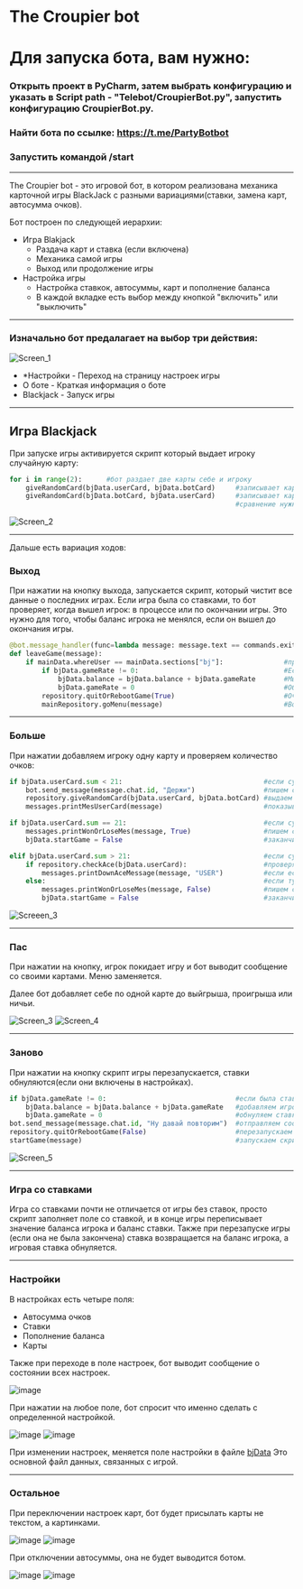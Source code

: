 # The Croupier bot

# Для запуска бота, вам нужно:
### Открыть проект в PyCharm, затем выбрать конфигурацию и указать в Script path - "Telebot/CroupierBot.py", запустить конфигурацию CroupierBot.py.
### Найти бота по ссылке: https://t.me/PartyBotbot
### Запустить командой /start

---


The Croupier bot - это игровой бот, в котором реализована 
механика карточной игры BlackJack с разными вариациями(ставки, замена карт, автосумма очков).

Бот построен по следующей иерархии:

* Игра Blakjack
  * Раздача карт и ставка (если включена)
  * Механика самой игры
  * Выход или продолжение игры
* Настройка игры
  * Настройка ставкок, автосуммы, карт и пополнение баланса
  * В каждой вкладке есть выбор между кнопкой "включить" или "выключить"

---

### Изначально бот предалагает на выбор три действия:

![Screen_1](https://user-images.githubusercontent.com/98232785/210860314-b9e9df8d-0b08-4375-b82c-bfed0de2288c.png)


* *Настройки - Переход на страницу настроек игры
* О боте - Краткая информация о боте
* Blackjack - Запуск игры

---

## Игра Blackjack

При запуске игры активируется скрипт который выдает игроку случайную карту:

```python
for i in range(2):      #бот раздает две карты себе и игроку
    giveRandomCard(bjData.userCard, bjData.botCard)     #записывает карту в объект игрока и сравнивает со своим
    giveRandomCard(bjData.botCard, bjData.userCard)     #записывает карту в свой объект и сравнивает с игроком
                                                        #сравнение нужно для проверки дубликатов
```

![Screen_2](https://user-images.githubusercontent.com/98232785/210860489-042aaa59-6c0f-4544-8bd7-5d64118d1d43.png)

---
Дальше есть вариация ходов:

### Выход

При нажатии на кнопку выхода, запускается скрипт, который чистит все данные о последних играх.
Если игра была со ставками, то бот проверяет, когда вышел игрок: в процессе или по окончании игры.
Это нужно для того, чтобы баланс игрока не менялся, если он вышел до окончания игры.


```python
@bot.message_handler(func=lambda message: message.text == commands.exitGame)  #слушатель кнопки выход
def leaveGame(message): 
    if mainData.whereUser == mainData.sections["bj"]:               #проверка того, что игрок находится в игре
        if bjData.gameRate != 0:                                    #Если ставка есть
            bjData.balance = bjData.balance + bjData.gameRate       #Мы к балансу прибавляем цену ставки
            bjData.gameRate = 0                                     #Обнуляем цену игровой ставки
        repository.quitOrRebootGame(True)                           #Очищаем данные прошлой игры
        mainRepository.goMenu(message)                              #Возвращаем игрока в меню
```
---

### Больше

При нажатии добавляем игроку одну карту и проверяем количество очков:

```python
if bjData.userCard.sum < 21:                                   #если сумма меньше 21
    bot.send_message(message.chat.id, "Держи")                 #пишем сообщение
    repository.giveRandomCard(bjData.userCard, bjData.botCard) #выдаем рандомную карту
    messages.printMesUserCard(message)                         #показываем игроку карты

if bjData.userCard.sum == 21:                                  #если сумма равна 21
    messages.printWonOrLoseMes(message, True)                  #пишем сообщениие о победе
    bjData.startGame = False                                   #заканчиваем скрипт игры

elif bjData.userCard.sum > 21:                                 #если сумма больше 21
    if repository.checkAce(bjData.userCard):                   #проверям, есть ли туз в колоде игрока
        messages.printDownAceMessage(message, "USER")          #если есть, заменяем значение туза с 11 на 1
    else:                                                      #если туза нету
        messages.printWonOrLoseMes(message, False)             #пишем сообщение о проирыше
        bjData.startGame = False                               #заканчиваем скрипт игры
```

![Screeen_3](https://user-images.githubusercontent.com/98232785/210969754-c1833016-2e4c-4782-a0dc-983786efd8f5.png)

---

### Пас

При нажатии на кнопку, игрок покидает игру и бот выводит сообщение со своими картами. Меню заменяется.  

Далее бот добавляет себе по одной карте до выйгрыша, проигрыша или ничьи.  

![Screen_3](https://user-images.githubusercontent.com/98232785/210969266-5a11918d-fb19-41fe-93e1-5636d8776aaa.png)
![Screen_4](https://user-images.githubusercontent.com/98232785/210976295-ab7c4d21-dfc7-4e69-bb19-aabf924f0943.png)

---

### Заново

При нажатии на кнопку скрипт игры перезапускается, ставки обнуляются(если они включены в настройках).

```python
if bjData.gameRate != 0:                                #если была ставка
    bjData.balance = bjData.balance + bjData.gameRate   #добавляем игроку на счет, прошлую ставку
    bjData.gameRate = 0                                 #обнуляем ставку
bot.send_message(message.chat.id, "Ну давай повторим")  #отправляем сообщение
repository.quitOrRebootGame(False)                      #перезапускаем скрипт игры
startGame(message)                                      #запускаем скрипт игры
```
![Screen_5](https://user-images.githubusercontent.com/98232785/210978635-2aea717e-c65d-40b1-90aa-5a3a955a3825.png)

---

### Игра со ставками

Игра со ставками почти не отличается от игры без ставок, просто  скрипт заполняет поле со ставкой, 
и в конце игры переписывает значение баланса игрока и баланс ставки. Также  при перезапуске игры
(если она не была закончена) ставка возвращается на баланс игрока, а игровая ставка обнуляется.

---

### Настройки

В настройках есть четыре поля:
* Автосумма очков
* Ставки
* Пополнение баланса
* Карты

Также при переходе в поле настроек, бот выводит сообщение о состоянии всех настроек. 

![image](https://user-images.githubusercontent.com/98232785/210983739-c0e2cbaf-4507-452b-bf66-76d42b543c06.png)  

При нажатии на любое поле, бот спросит что именно сделать с определенной настройкой.

![image](https://user-images.githubusercontent.com/98232785/210985085-9284dbb4-a35f-4758-8cde-0ed8ab44549b.png)
![image](https://user-images.githubusercontent.com/98232785/210985330-566029f5-c08d-4bed-ae3d-ba047796886d.png)

При изменении настроек, меняется поле настройки в файле [bjData](https://github.com/Alexandr-Stb/Telebot/blob/master/blackJack/bjData.py)
Это основной файл данных, связанных с игрой.

---

### Остальное

При переключении настроек карт, бот будет присылать карты не текстом, а картинками.  

![image](https://user-images.githubusercontent.com/98232785/210990711-438b08fc-98dd-4c61-a3a6-7758c5e244bd.png)
![image](https://user-images.githubusercontent.com/98232785/210992022-0482a7be-4711-4f99-8b92-4452000ef91d.png)

При отключении автосуммы, она не будет выводится ботом.

![image](https://user-images.githubusercontent.com/98232785/210993014-b392ccab-6e46-4f59-bee6-6299d54f7edd.png)
![image](https://user-images.githubusercontent.com/98232785/210992830-749670c8-18b7-4134-a26c-50819362a881.png)

